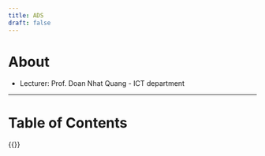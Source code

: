 ```yaml
---
title: ADS
draft: false
---
```

# About
- Lecturer: Prof. Doan Nhat Quang - ICT department


---
# Table of Contents
{{<toc-tree>}}